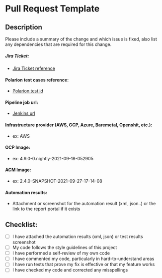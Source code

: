 # Pull Request Template


## Description

Please include a summary of the change and which issue is fixed, also list any dependencies that are required for this change.




##### Jira Ticket:
* [Jira Ticket reference](<url goes here>)

#### Polarion test cases reference:
* [Polarion test id](<url goes here if available>)

#### Pipeline job url:
* [Jenkins url](<url goes here>)

#### Infrastructure provider (AWS, GCP, Azure, Baremetal, Openshit, etc.):
* ex: AWS

#### OCP Image:
* ex: 4.9.0-0.nightly-2021-09-18-052905

#### ACM Image:
* ex: 2.4.0-SNAPSHOT-2021-09-27-17-14-08

#### Automation results:
* Attachment or screenshot for the automation result (xml, json..) or the link to the report portal if it exists

## Checklist:
- [ ] I have attached the automation results (xml, json) or test results screenshot
- [ ] My code follows the style guidelines of this project
- [ ] I have performed a self-review of my own code
- [ ] I have commented my code, particularly in hard-to-understand areas
- [ ] I have run tests that prove my fix is effective or that my feature works
- [ ] I have checked my code and corrected any misspellings
